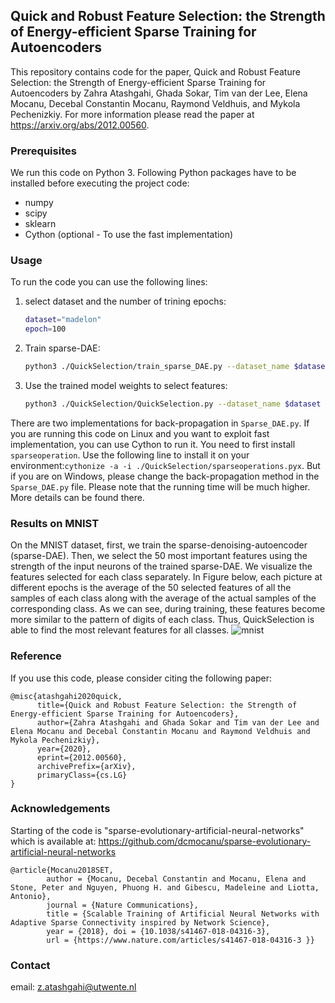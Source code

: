 ## Quick and Robust Feature Selection: the Strength of Energy-efficient Sparse Training for Autoencoders
This repository contains code for the paper, Quick and Robust Feature Selection: the Strength of Energy-efficient Sparse Training for Autoencoders by Zahra Atashgahi, Ghada Sokar, Tim van der Lee, Elena Mocanu, Decebal Constantin Mocanu, Raymond Veldhuis, and Mykola Pechenizkiy. 
For more information please read the paper at https://arxiv.org/abs/2012.00560. 

### Prerequisites
We run this code on Python 3. Following Python packages have to be installed before executing the project code:
* numpy
* scipy
* sklearn
* Cython (optional - To use the fast implementation)


### Usage
To run the code you can use the following lines:
1. select dataset and the number of trining epochs: 
    ```sh
    dataset="madelon"
    epoch=100
    ```
2. Train sparse-DAE:
    ```sh
    python3 ./QuickSelection/train_sparse_DAE.py --dataset_name $dataset --epoch $epoch
    ```
3. Use the trained model weights to select features:
    ```sh
    python3 ./QuickSelection/QuickSelection.py --dataset_name $dataset
    ```
There are two implementations for back-propagation in ```Sparse_DAE.py```. 
If you are running this code on Linux and you want to exploit fast implementation, you can use Cython to run it. You need to first install ```sparseoperation```. Use the following line to install it on your environment:```cythonize -a -i ./QuickSelection/sparseoperations.pyx```.
But if you are on Windows, please change the back-propagation method in the ```Sparse_DAE.py``` file. Please note that the running time will be much higher. More details can be found there.

### Results on MNIST
On the MNIST dataset, first, we train the sparse-denoising-autoencoder (sparse-DAE). Then, we select the 50 most important features using the strength of the input neurons of the trained sparse-DAE. We visualize the features selected for each class separately. In Figure below, each picture at different epochs is the average of the 50 selected features of all the samples of each class along with the average of the actual samples of the corresponding class. As we can see, during training, these features become more similar to the pattern of digits of each class. Thus, QuickSelection is able to find the most relevant features for all classes.
![mnist](https://github.com/zahraatashgahi/QuickSelection/blob/main/mnist.JPG)

### Reference
If you use this code, please consider citing the following paper:
```
@misc{atashgahi2020quick,
      title={Quick and Robust Feature Selection: the Strength of Energy-efficient Sparse Training for Autoencoders}, 
      author={Zahra Atashgahi and Ghada Sokar and Tim van der Lee and Elena Mocanu and Decebal Constantin Mocanu and Raymond Veldhuis and Mykola Pechenizkiy},
      year={2020},
      eprint={2012.00560},
      archivePrefix={arXiv},
      primaryClass={cs.LG}
}
```
### Acknowledgements
Starting of the code is "sparse-evolutionary-artificial-neural-networks" which is available at:
https://github.com/dcmocanu/sparse-evolutionary-artificial-neural-networks
```
@article{Mocanu2018SET, 
        author = {Mocanu, Decebal Constantin and Mocanu, Elena and Stone, Peter and Nguyen, Phuong H. and Gibescu, Madeleine and Liotta, Antonio}, 
        journal = {Nature Communications}, 
        title = {Scalable Training of Artificial Neural Networks with Adaptive Sparse Connectivity inspired by Network Science}, 
        year = {2018}, doi = {10.1038/s41467-018-04316-3}, 
        url = {https://www.nature.com/articles/s41467-018-04316-3 }}
```

### Contact
email: z.atashgahi@utwente.nl
